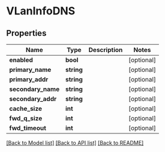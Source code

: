 # VLanInfoDNS

## Properties
Name | Type | Description | Notes
------------ | ------------- | ------------- | -------------
**enabled** | **bool** |  | [optional] 
**primary_name** | **string** |  | [optional] 
**primary_addr** | **string** |  | [optional] 
**secondary_name** | **string** |  | [optional] 
**secondary_addr** | **string** |  | [optional] 
**cache_size** | **int** |  | [optional] 
**fwd_q_size** | **int** |  | [optional] 
**fwd_timeout** | **int** |  | [optional] 

[[Back to Model list]](../README.md#documentation-for-models) [[Back to API list]](../README.md#documentation-for-api-endpoints) [[Back to README]](../README.md)


